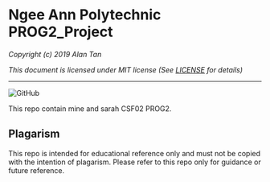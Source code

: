 # Ngee Ann Polytechnic PROG2_Project

*Copyright (c) 2019 Alan Tan*

*This document is licensed under MIT license (See [LICENSE](LICENSE) for details)*

---
![GitHub](https://img.shields.io/github/license/dodieboy/PROG2_Project?style=flat-square)

This repo contain mine and sarah CSF02 PROG2.

## Plagarism

This repo is intended for educational reference only and must not be copied with the intention of plagarism. Please refer to this repo only for guidance or future reference.
